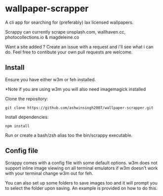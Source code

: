 
# wallpaper-scrapper
A cli app for searching for (preferably) lax licensed wallpapers.

Scrappy can currently scrape unsplash.com, wallhaven.cc, photocollections.io & magdeleine.co

Want a site added ? Create an issue with a request and i'll see what i can do. Feel free to contibute your own pull requests are welcome.

## Install
Ensure you have either w3m or feh installed.

*Note if you are using w3m you will also need imagemagick installed

Clone the repository:

```
git clone https://github.com/ashwinsingh2007/wallpaper-scrapper.git
```

Install dependencies:

```
npm install
```

Run or create a bash/zsh alias too the bin/scrappy executable.

## Config file
Scrappy comes with a config file with some default options.
w3m does not support inline image viewing on all terminal emulators if w3m doesn't work with your terminal change w3m out for feh.

You can also set up some folders to save images too and it will prompt you to select the folder upon saving. An example is provided on how to do this.
